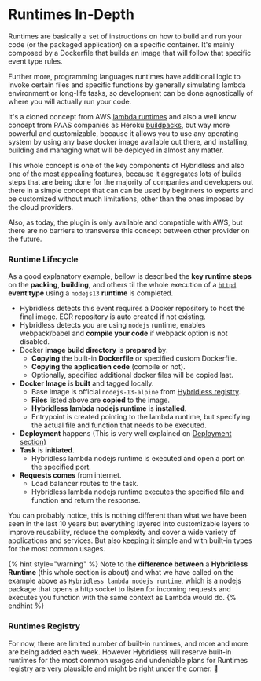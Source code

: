 # Runtimes In-Depth

Runtimes are basically a set of instructions on how to build and run your code \(or the packaged application\) on a specific container. It's mainly composed by a Dockerfile that builds an image that will follow that specific event type rules. 

Further more, programming languages runtimes have additional logic to invoke certain files and specific functions by generally simulating lambda environment or long-life tasks, so development can be done agnostically of where you will actually run your code.

It's a cloned concept from AWS [lambda runtimes](https://docs.aws.amazon.com/lambda/latest/dg/lambda-runtimes.html) and also a well know concept from PAAS companies as Heroku [buildpacks](https://devcenter.heroku.com/articles/buildpacks), but way more powerful and customizable, because it allows you to use any operating system by using any base docker image available out there, and installing, building and managing what will be deployed in almost any matter.

This whole concept is one of the key components of Hybridless and also one of the most appealing features, because it aggregates lots of builds steps that are being done for the majority of companies and developers out there in a simple concept that can can be used by beginners to experts and be customized without much limitations, other than the ones imposed by the cloud providers.

Also, as today, the plugin is only available and compatible with AWS, but there are no barriers to transverse this concept between other provider on the future.

### 

### Runtime Lifecycle

As a good explanatory example, bellow is described the **key runtime steps** on the **packing**, **building**, and others til the whole execution of a  [`httpd`](../api-reference/function-reference/function-type-httpd.md) **event type** using a `nodejs13` **runtime** is completed. 

* Hybridless detects this event requires a Docker repository to host the final image. ECR repository is auto created if not existing.
* Hybridless detects you are using `nodejs` runtime, enables webpack/babel and **compile your code** if webpack option is not disabled.
* Docker **image build directory** is **prepared** by:
  * **Copying** the built-in **Dockerfile** or specified custom Dockerfile.
  * **Copying** the **application code** \(compile or not\).
  * Optionally, specified additional docker files will be copied last.
* **Docker Image** is **built** and tagged locally. 
  * Base image is official `nodejs-13-alpine` from [Hybridless registry](hybridless-registry.md).
  * **Files** listed above are **copied** to the image.
  * **Hybridless lambda nodejs runtime** is **installed**.
  * Entrypoint is created pointing to the lambda runtime, but specifying the actual file and function that needs to be executed.
* **Deployment** happens \(This is very well explained on [Deployment section](../deployments/build/)\)
* **Task** is **initiated**.
  * Hybridless lambda nodejs runtime is executed and open a port on the specified port.
* **Requests comes** from internet.
  * Load balancer routes to the task.
  * Hybridless lambda nodejs runtime executes the specified file and function and return the response.

You can probably notice, this is nothing different than what we have been seen in the last 10 years but everything layered into customizable layers to improve reusability, reduce the complexity and cover a wide variety of applications and services. But also keeping it simple and with built-in types for the most common usages.

{% hint style="warning" %}
Note to the **difference between** a **Hybridless Runtime** \(this whole section is about\) and what we have called on the example above as `Hybridless lambda nodejs runtime`, which is a nodejs package that opens a http socket to listen for incoming requests and executes you function with the same context as Lambda would do.
{% endhint %}

### 

### Runtimes Registry

For now, there are limited number of built-in runtimes, and more and more are being added each week. However Hybridless will reserve built-in runtimes for the most common usages and undeniable plans for Runtimes registry are very plausible and might be right under the corner. 🤔 

